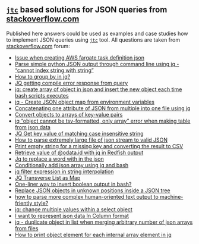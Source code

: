 ## [`jtc`](https://github.com/ldn-softdev/jtc) based solutions for JSON queries from [stackoverflow.com](https://stackoverflow.com/)

Published here answers could be used as examples and case studies how to implement JSON queries 
using [`jtc`](https://github.com/ldn-softdev/jtc) tool. All questions are taken from 
[stackoverflow.com](https://stackoverflow.com/questions/tagged/jq%2bor%2bjson%2bbash?tab=Newest)
forum:

- [Issue when creating AWS fargate task definition json](https://github.com/ldn-softdev/stackoverflow-json/blob/master/lib/Issue%20when%20creating%20AWS%20fargate%20task%20definition%20json.md)
- [Parse simple python JSON output through command line using jq - “cannot index string with string”](https://github.com/ldn-softdev/stackoverflow-json/blob/master/lib/Parse%20simple%20python%20JSON%20output%20through%20command%20line%20using%20jq%20-%20cannot%20index%20string%20with%20string.md)
- [How to group by in jq?](https://github.com/ldn-softdev/stackoverflow-json/blob/master/lib/How%20to%20group%20by%20in%20jq.md)
- [JQ getting compile error response from query](https://github.com/ldn-softdev/stackoverflow-json/blob/master/lib/JQ%20getting%20compile%20error%20response%20from%20query.md)
- [jq: create array of object in json and insert the new object each time bash scripts executes](https://github.com/ldn-softdev/stackoverflow-json/blob/master/lib/create%20array%20of%20object%20in%20json%20and%20insert%20the%20new%20object%20each%20time%20bash%20scripts%20executes.md)
- [jq - Create JSON object map from environment variables](https://github.com/ldn-softdev/stackoverflow-json/blob/master/lib/Create%20JSON%20object%20map%20from%20environment%20variables.md)
- [Concatenating one attribute of JSON from multiple into one file using jq](https://github.com/ldn-softdev/stackoverflow-json/blob/master/lib/Concatenating%20one%20attribute%20of%20JSON%20from%20multiple%20into%20one%20file.md)
- [Convert objects to arrays of key-value pairs](https://github.com/ldn-softdev/stackoverflow-json/blob/master/lib/Convert%20objects%20to%20arrays%20of%20key-value%20pairs.md)
- [jq “object cannot be tsv-formatted, only array” error when making table from json data](https://github.com/ldn-softdev/stackoverflow-json/blob/master/lib/reformat%20objects%20to%20be%20tsv-formatted%20making%20table%20from%20json%20data.md)
- [JQ Get key value of matching case insensitive string](https://github.com/ldn-softdev/stackoverflow-json/blob/master/lib/Get%20key%20value%20of%20matching%20case%20insensitive%20string.md)
- [How to parse extremely large file of json stream to valid JSON](https://github.com/ldn-softdev/stackoverflow-json/blob/master/lib/How%20to%20parse%20extremely%20large%20file%20of%20json%20stream%20to%20valid%20JSON.md)
- [Print empty string for a missing key and converting the result to CSV](https://github.com/ldn-softdev/stackoverflow-json/blob/master/lib/Print%20empty%20string%20for%20a%20missing%20key%20and%20converting%20the%20result%20to%20CSV.md)
- [Retrieve value of @odata.id with jq in Redfish output](https://github.com/ldn-softdev/stackoverflow-json/blob/master/lib/Retrieve%20value%20of%20odata-id%20with%20jq%20in%20Redfish%20output.md)
- [Jq to replace a word with in the json](https://github.com/ldn-softdev/stackoverflow-json/blob/master/lib/Jq%20to%20replace%20a%20word%20with%20in%20the%20json.md)
- [Conditionally add json array using jq and bash](https://github.com/ldn-softdev/stackoverflow-json/blob/master/lib/Conditionally%20add%20json%20array%20using%20jq%20and%20bash.md)
- [jq filter expression in string interpolation](https://github.com/ldn-softdev/stackoverflow-json/blob/master/lib/jq%20filter%20expression%20in%20string%20interpolation.md)
- [JQ Transverse List as Map](https://github.com/ldn-softdev/stackoverflow-json/blob/master/lib/JQ%20Transverse%20List%20as%20Map.md)
- [One-liner way to invert boolean output in bash?](https://github.com/ldn-softdev/stackoverflow-json/blob/master/lib/One-liner%20way%20to%20invert%20boolean%20output%20in%20bash.md)
- [Replace JSON objects in unknown positions inside a JSON tree](https://github.com/ldn-softdev/stackoverflow-json/blob/master/lib/Replace%20JSON%20objects%20in%20unknown%20positions%20inside%20a%20JSON%20tree.md)
- [how to parse more complex human-oriented text output to machine-friently style?](https://github.com/ldn-softdev/stackoverflow-json/blob/master/lib/how%20to%20parse%20more%20complex%20human-oriented%20text%20output%20to%20machine-friently%20style.md)
- [jq: change multiple values within a select object](https://github.com/ldn-softdev/stackoverflow-json/blob/master/lib/jq%20-%20change%20multiple%20values%20within%20a%20select%20object.md)
- [I want to represent json data In Column format](https://github.com/ldn-softdev/stackoverflow-json/blob/master/lib/I%20want%20to%20represent%20json%20data%20In%20Column%20format.md)
- [jq - duplicate object in list when merging arbitrary number of json arrays from files](https://github.com/ldn-softdev/stackoverflow-json/blob/master/lib/jq%20-%20duplicate%20object%20in%20list%20when%20merging%20arbitrary%20number%20of%20json%20arrays%20from%20files.md)
- [How to print object element for each internal array element in jq](https://github.com/ldn-softdev/stackoverflow-json/blob/master/lib/How%20to%20print%20object%20element%20for%20each%20internal%20array%20element%20in%20jq.md)






